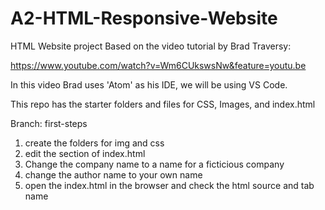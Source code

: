 # A2-HTML-Responsive-Website

HTML Website project Based on the video tutorial by Brad Traversy:

https://www.youtube.com/watch?v=Wm6CUkswsNw&feature=youtu.be

In this video Brad uses 'Atom' as his IDE, we will be using VS Code.

This repo has the starter folders and files for CSS, Images, and index.html

Branch: first-steps
1. create the folders for img and css
2. edit the <head> section of index.html
3. Change the company name to a name for a ficticious company
4. change the author name to your own name
5. open the index.html in the browser and check the html source and tab name
